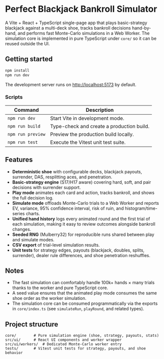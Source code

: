 # Perfect Blackjack Bankroll Simulator

A Vite + React + TypeScript single-page app that plays basic-strategy blackjack against a multi-deck shoe, tracks bankroll decisions hand-by-hand, and performs fast Monte-Carlo simulations in a Web Worker. The simulation core is implemented in pure TypeScript under `core/` so it can be reused outside the UI.

## Getting started

```bash
npm install
npm run dev
```

The development server runs on [http://localhost:5173](http://localhost:5173) by default.

### Scripts

| Command | Description |
| --- | --- |
| `npm run dev` | Start Vite in development mode. |
| `npm run build` | Type-check and create a production build. |
| `npm run preview` | Preview the production build locally. |
| `npm run test` | Execute the Vitest unit test suite. |

## Features

- **Deterministic shoe** with configurable decks, blackjack payouts, surrender, DAS, resplitting aces, and penetration.
- **Basic-strategy engine** (S17/H17 aware) covering hard, soft, and pair decisions with surrender support.
- **Play mode** animates each card and action, tracks bankroll, and shows the full decision log.
- **Simulate mode** offloads Monte-Carlo trials to a Web Worker and reports EV, variance, 95% confidence interval, risk of ruin, and histogram/time-series charts.
- **Unified hand history** logs every animated round and the first trial of each simulation, making it easy to review outcomes alongside bankroll changes.
- **Seeded RNG** (Mulberry32) for reproducible runs shared between play and simulate modes.
- **CSV export** of trial-level simulation results.
- **Unit tests** for strategy edges, payouts (blackjack, doubles, splits, surrender), dealer rule differences, and shoe penetration reshuffles.

## Notes

- The fast simulation can comfortably handle 100k+ hands × many trials thanks to the worker and pure TypeScript core.
- A seed value ensures that the animated play mode consumes the same shoe order as the worker simulation.
- The simulation core can be consumed programmatically via the exports in `core/index.ts` (see `simulateRun`, `playRound`, and related types).

## Project structure

```
core/        # Pure simulation engine (shoe, strategy, payouts, stats)
src/ui/      # React UI components and worker wrapper
src/ui/workers/  # Dedicated Monte-Carlo worker entry
tests/       # Vitest unit tests for strategy, payouts, and shoe behavior
```
